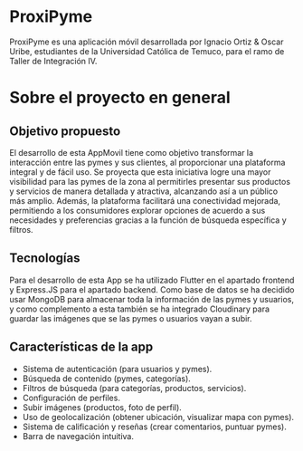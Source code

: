 # ProxiPyme
ProxiPyme es una aplicación móvil desarrollada por Ignacio Ortiz & Oscar Uribe, estudiantes de la Universidad Católica de Temuco, para el ramo de Taller de Integración IV.

# Sobre el proyecto en general

## Objetivo propuesto
El desarrollo de esta AppMovil tiene como objetivo transformar la interacción entre las pymes y sus clientes, al proporcionar una plataforma integral y de fácil uso. Se proyecta que esta iniciativa logre una mayor visibilidad para las pymes de la zona al permitirles presentar sus productos y servicios de manera detallada y atractiva, alcanzando así a un público más amplio. Además, la plataforma facilitará una conectividad mejorada, permitiendo a los consumidores explorar opciones de acuerdo a sus necesidades y preferencias gracias a la función de búsqueda específica y filtros.

## Tecnologías
Para el desarrollo de esta App se ha utilizado Flutter en el apartado frontend y Express.JS para el apartado backend. Como base de datos se ha decidido usar MongoDB para almacenar toda la información de las pymes y usuarios, y como complemento a esta también se ha integrado Cloudinary para guardar las imágenes que se las pymes o usuarios vayan a subir.

## Características de la app

- Sistema de autenticación (para usuarios y pymes).
- Búsqueda de contenido (pymes, categorías).
- Filtros de búsqueda (para categorías, productos, servicios).
- Configuración de perfiles.
- Subir imágenes (productos, foto de perfil).
- Uso de geolocalización (obtener ubicación, visualizar mapa con pymes).
- Sistema de calificación y reseñas (crear comentarios, puntuar pymes).
- Barra de navegación intuitiva.